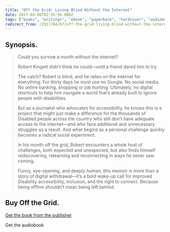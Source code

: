 ```yaml
---
title: "Off the Grid: Living Blind Without the Internet"
date: 2017-04-08T02:55:56.000Z
tags: ["books", "writings", "ebook", "paperback", "hardcover", "audiobook", "nonfiction"]
redirect_from: /2017/04/07/off-the-grid-living-blind-without-the-internet
---
```


## Synopsis.

> Could you survive a month without the internet?
>
> Robert Kingett didn’t think he could—until a friend dared him to try.
>
> The catch? Robert is blind, and he relies on the internet for everything. For thirty days he must use no Google. No social media. No online banking, shopping or job hunting. Ultimately, no digital shortcuts to help him navigate a world that’s already built to ignore people with disabilities.
>
> But as a journalist who advocates for accessibility, he knows this is a project that might just make a difference for the thousands of Disabled people across the country who still don’t have adequate access to the internet—and who face additional and unnecessary struggles as a result. And what begins as a personal challenge quickly becomes a radical social experiment.
>
> In his month off the grid, Robert encounters a whole host of challenges, both expected and unexpected, but also finds himself rediscovering, relearning and reconnecting in ways he never saw coming.
>
> Funny, eye-opening, and deeply human, this memoir is more than a story of digital withdrawal—it’s a bold wake-up call for improved Disability accessibility, inclusion, and the right to connect. Because being offline shouldn’t mean being left behind.

## Buy Off the Grid.

[Get the book from the publisher](https://compassiviste.com/product/off-the-grid-living-blind-without-the-internet/)

Get the audiobook